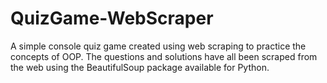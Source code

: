 # QuizGame-WebScraper
A simple console quiz game created using web scraping to practice the concepts of OOP. The questions and solutions have all been scraped from the web using the BeautifulSoup package available for Python.
